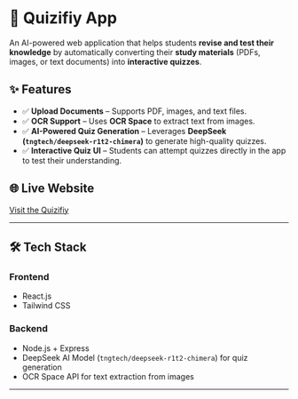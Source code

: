 # 📘 Quizifiy App

An AI-powered web application that helps students **revise and test their knowledge** by automatically converting their **study materials** (PDFs, images, or text documents) into **interactive quizzes**.

## ✨ Features

- ✅ **Upload Documents** – Supports PDF, images, and text files.  
- ✅ **OCR Support** – Uses **OCR Space** to extract text from images.  
- ✅ **AI-Powered Quiz Generation** – Leverages **DeepSeek (`tngtech/deepseek-r1t2-chimera`)** to generate high-quality quizzes.  
- ✅ **Interactive Quiz UI** – Students can attempt quizzes directly in the app to test their understanding.  

## 🌐 Live Website
[Visit the Quizifiy](https://quizifiy.vercel.app) 

---
## 🛠️ Tech Stack

### **Frontend**
- React.js  
- Tailwind CSS  

### **Backend**
- Node.js + Express  
- DeepSeek AI Model (`tngtech/deepseek-r1t2-chimera`) for quiz generation  
- OCR Space API for text extraction from images  

---

